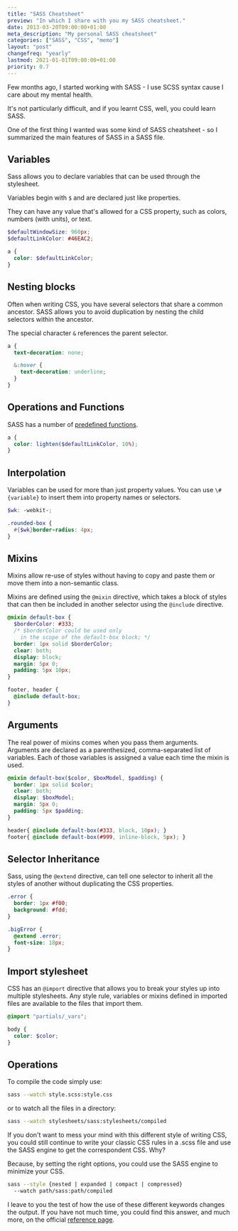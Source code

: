 ```yaml
---
title: "SASS Cheatsheet"
preview: "In which I share with you my SASS cheatsheet."
date: 2013-03-20T09:00:00+01:00
meta_description: "My personal SASS cheatsheet"
categories: ["SASS", "CSS", "memo"]
layout: "post"
changefreq: "yearly"
lastmod: 2021-01-01T09:00:00+01:00
priority: 0.7
---
```


Few months ago, I started working with SASS - I use SCSS syntax cause I care about my mental health.

It's not particularly difficult, and if you learnt CSS, well, you could learn SASS.

One of the first thing I wanted was some kind of SASS cheatsheet - so I summarized the main features of SASS in a SASS file.

## Variables

Sass allows you to declare variables that can be used through the stylesheet.

Variables begin with `$` and are declared just like properties.

They can have any value that's allowed for a CSS property, such as colors, numbers (with units), or text.

```scss
$defaultWindowSize: 960px;
$defaultLinkColor: #46EAC2;

a {
  color: $defaultLinkColor;
}
```

## Nesting blocks

Often when writing CSS, you have several selectors that share a common ancestor.
SASS allows you to avoid duplication by nesting the child selectors within the ancestor.

The special character `&` references the parent selector.

```scss
a {
  text-decoration: none;

  &:hover { 
    text-decoration: underline; 
  }
}
```

## Operations and Functions

SASS has a number of [predefined functions](http://sass-lang.com/docs/yardoc/Sass/Script/Functions.html).

```scss
a {
  color: lighten($defaultLinkColor, 10%);
}
```

## Interpolation

Variables can be used for more than just property values. You can use `\#{variable}` to insert them into property names or selectors.

```scss
$wk: -webkit-;

.rounded-box {
  #{$wk}border-radius: 4px;
}
```

## Mixins

Mixins allow re-use of styles without having to copy and paste them or move them into a non-semantic class.

Mixins are defined using the `@mixin` directive, which takes a block of styles that can then be included in another selector using the `@include` directive.

```scss
@mixin default-box {
  $borderColor: #333;
  /* $borderColor could be used only
    in the scope of the default-box block; */
  border: 1px solid $borderColor;
  clear: both;
  display: block;
  margin: 5px 0;
  padding: 5px 10px;
}

footer, header {
  @include default-box; 
}
```

## Arguments

The real power of mixins comes when you pass them arguments.
Arguments are declared as a parenthesized, comma-separated list of variables.
Each of those variables is assigned a value each time the mixin is used.

```scss
@mixin default-box($color, $boxModel, $padding) {
  border: 1px solid $color;
  clear: both;
  display: $boxModel;
  margin: 5px 0;
  padding: 5px $padding;
}

header{ @include default-box(#333, block, 10px); }
footer{ @include default-box(#999, inline-block, 5px); }
```

## Selector Inheritance

Sass, using the `@extend` directive, can tell one selector to inherit all the styles of another without duplicating the CSS properties.

```scss
.error {
  border: 1px #f00;
  background: #fdd;
}

.bigError {
  @extend .error;
  font-size: 18px;
}
```

## Import stylesheet

CSS has an `@import` directive that allows you to break your styles up into multiple stylesheets.
Any style rule, variables or mixins defined in imported files are available to the files that import them.

```scss
@import "partials/_vars";

body {
  color: $color;
}
```

## Operations

To compile the code simply use:

```bash
sass --watch style.scss:style.css
```

or to watch all the files in a directory:

```bash
sass --watch stylesheets/sass:stylesheets/compiled
```

If you don't want to mess your mind with this different style of writing CSS, you could still continue to write your classic CSS rules in a .scss file and use the SASS engine to get the correspondent CSS. Why?

Because, by setting the right options, you could use the SASS engine to minimize your CSS.

```bash
sass --style {nested | expanded | compact | compressed}
  --watch path/sass:path/compiled
```

I leave to you the test of how the use of these different keywords changes the output. If you have not much time, you could find this answer, and much more, on the official [reference page](http://sass-lang.com/documentation/file.SASS_REFERENCE.html "SASS Reference").
